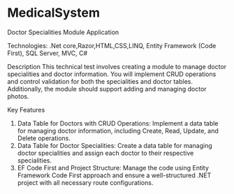 # MedicalSystem

Doctor Specialities Module Application

Technologies: .Net core,Razor,HTML,CSS,LINQ, Entity Framework (Code First), SQL Server, MVC, C#

Description
This technical test involves creating a module to manage doctor specialities and doctor information. You will implement CRUD operations and control validation for both the specialities and doctor tables. Additionally, the module should support adding and managing doctor photos.

Key Features
1. Data Table for Doctors with CRUD Operations: Implement a data table for managing doctor information, including Create, Read, Update, and Delete operations.
2. Data Table for Doctor Specialities: Create a data table for managing doctor specialities and assign each doctor to their respective specialities.
3. EF Code First and Project Structure: Manage the code using Entity Framework Code First approach and ensure a well-structured .NET project with all necessary route configurations.
